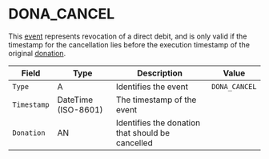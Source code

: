 # DONA_CANCEL

This [event](../event) represents revocation of a direct debit, and is only valid if the timestamp for the cancellation lies before the execution timestamp of the original [donation](../donation).

| Field       | Type                | Description                                      | Value         |
| ----------- | ------------------- | ------------------------------------------------ | ------------- |
| `Type`      | A                   | Identifies the event                             | `DONA_CANCEL` |
| `Timestamp` | DateTime (ISO-8601) | The timestamp of the event                       |               |
| `Donation`  | AN                  | Identifies the donation that should be cancelled |               |

